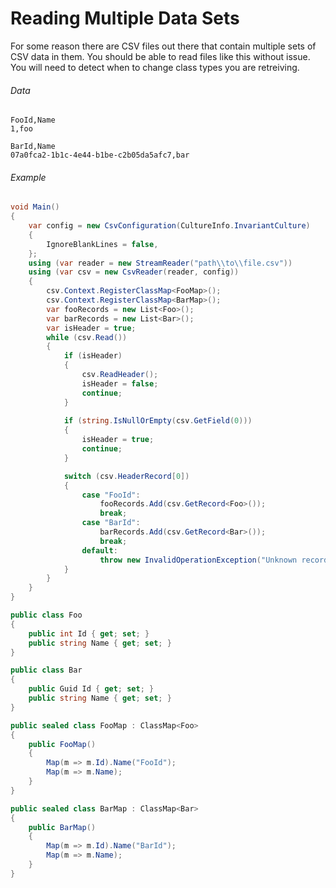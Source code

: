 ﻿# Reading Multiple Data Sets

For some reason there are CSV files out there that contain multiple sets of CSV data in them. You should be able to read files like this without issue. You will need to detect when to change class types you are retreiving.

###### Data
```
FooId,Name
1,foo

BarId,Name
07a0fca2-1b1c-4e44-b1be-c2b05da5afc7,bar
```

###### Example

```cs
void Main()
{
    var config = new CsvConfiguration(CultureInfo.InvariantCulture)
	{
		IgnoreBlankLines = false,		
	};
    using (var reader = new StreamReader("path\\to\\file.csv"))
    using (var csv = new CsvReader(reader, config))
    {
		csv.Context.RegisterClassMap<FooMap>();
		csv.Context.RegisterClassMap<BarMap>();
		var fooRecords = new List<Foo>();
		var barRecords = new List<Bar>();
		var isHeader = true;
		while (csv.Read())
		{
			if (isHeader)
			{
				csv.ReadHeader();
				isHeader = false;
				continue;
			}
			
			if (string.IsNullOrEmpty(csv.GetField(0)))
			{
				isHeader = true;
				continue;
			}

			switch (csv.HeaderRecord[0])
			{
				case "FooId":
					fooRecords.Add(csv.GetRecord<Foo>());
					break;
				case "BarId":
					barRecords.Add(csv.GetRecord<Bar>());
					break;
				default:
					throw new InvalidOperationException("Unknown record type.");
			}
		}
    }
}

public class Foo
{
    public int Id { get; set; }
    public string Name { get; set; }
}

public class Bar
{
	public Guid Id { get; set; }
	public string Name { get; set; }
}

public sealed class FooMap : ClassMap<Foo>
{
	public FooMap()
	{
		Map(m => m.Id).Name("FooId");
		Map(m => m.Name);
	}
}

public sealed class BarMap : ClassMap<Bar>
{
	public BarMap()
	{
		Map(m => m.Id).Name("BarId");
		Map(m => m.Name);
	}
}
```
